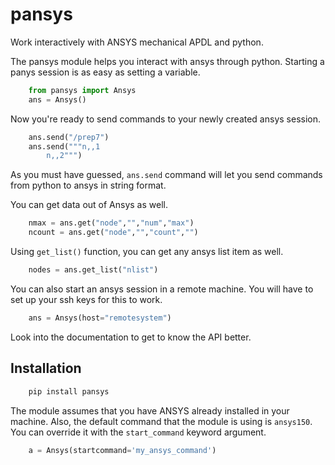 # pansys

Work interactively with ANSYS mechanical APDL and python.

The pansys module helps you interact with ansys through python. Starting a
panys session is as easy as setting a variable.

```python
    from pansys import Ansys
    ans = Ansys()
```

Now you're ready to send commands to your newly created ansys session.

```python
    ans.send("/prep7")
    ans.send("""n,,1
        n,,2""")
```

As you must have guessed, ``ans.send`` command will let you send commands
from python to ansys in string format.

You can get data out of Ansys as well.

```python
    nmax = ans.get("node","","num","max")
    ncount = ans.get("node","","count","")
```

Using ``get_list()`` function, you can get any ansys list item as well.

```python
    nodes = ans.get_list("nlist")
```

You can also start an ansys session in a remote machine. You will have to set up your ssh keys for this to work.

```python
    ans = Ansys(host="remotesystem")
```

Look into the documentation to get to know the API better.

## Installation

```sh
    pip install pansys
```

The module assumes that you have ANSYS already installed in your machine. Also, the default command that the module is using
is ``ansys150``. You can override it with the ``start_command`` keyword argument.

```python
    a = Ansys(startcommand='my_ansys_command')
```
